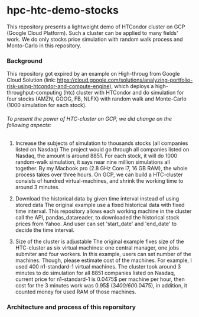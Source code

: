 # hpc-htc-demo-stocks
This repository presents a lightweight demo of HTCondor cluster on GCP (Google Cloud Platform). Such a cluster can be applied 
to many fields' work. We do only stocks price simulation with random walk process and Monto-Carlo in this repository. 

### Background 
This repository got expired by an example on High-throug from Google Cloud Solution (link: https://cloud.google.com/solutions/analyzing-portfolio-risk-using-htcondor-and-compute-engine), 
which deploys a high-throughput-computing (htc) cluster with HTCondor and do simulation for four stocks (AMZN, GOOG, FB, NLFX) with random walk
and Monte-Carlo (1000 simulation for each stock).

###### To present the power of HTC-cluster on GCP, we did change on the following aspects:

1. Increase the subjects of simulation to thousands stocks (all companies listed on Nasdaq)
   The project would go through all companies listed on Nasdaq, the amount is around 8851. For each stock, it will do 1000 random-walk 
   simulation, it says near nine million simulations all together.
   By my Macbook pro (2.8 GHz Core i7, 16 GB RAM), the whole process takes over three hours. On GCP, we can build a HTC-cluster consists of 
   hundred virtual-machines, and shrink the working time to around 3 minutes. 
   
2. Download the historical data by given time interval instead of using stored data
   The original example use a fixed historical data with fixed time interval. This repository allows each working machine in the cluster
   call the API, pandas_datareader, to downloaded the historical stock prices from Yahoo. And user can set 'start_date' and 'end_date' to 
   decide the time interval. 

3. Size of the cluster is adjustable
   The original example fixes size of the HTC-cluster as six virtual machines: one central manager, one jobs submiter and four workers. 
   In this example, users can set number of the machines. Though, please estimate cost of the machines. For example, I used 400 n1-standard-1 
   virtual machines. The cluster took around 3 minutes to do simulation for all 8851 companies listed on Nasdaq, current price for 
   n1-standard-1 is 0.0475$ per machine per hour, then cost for the 3 minutes work was 0.95$ (3*400/60*0.0475), in addition, it counted
   money for used RAM of those machines. 
   
### Architecture and process of this reporsitory
